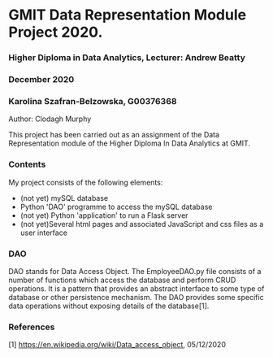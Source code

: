 # GMIT Data Representation Module Project 2020.
### Higher Diploma in Data Analytics, Lecturer: Andrew Beatty
### December 2020
### Karolina Szafran-Belzowska, G00376368



Author: Clodagh Murphy

This project has been carried out as an assignment of the Data Representation module of the Higher Diploma In Data Analytics at GMIT.

### Contents
My project consists of the following elements:

- (not yet) mySQL database
- Python 'DAO' programme to access the mySQL database
- (not yet) Python 'application' to run a Flask server
- (not yet)Several html pages and associated JavaScript and css files as a user interface

### DAO
DAO stands for Data Access Object. The EmployeeDAO.py file consists of a number of functions which access the database and perform CRUD operations. 
It is a pattern that provides an abstract interface to some type of database or other persistence mechanism. The DAO provides some specific data operations without exposing details of the database[1].







### References
[1] https://en.wikipedia.org/wiki/Data_access_object, 05/12/2020
